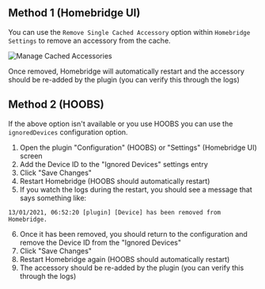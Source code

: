 ## Method 1 (Homebridge UI)

You can use the `Remove Single Cached Accessory` option within `Homebridge Settings` to remove an accessory from the cache.

![Manage Cached Accessories](https://user-images.githubusercontent.com/43026681/93014440-0e838580-f5a9-11ea-9764-31f5b139f3f7.png)

Once removed, Homebridge will automatically restart and the accessory should be re-added by the plugin (you can verify this through the logs)

## Method 2 (HOOBS)

If the above option isn't available or you use HOOBS you can use the `ignoredDevices` configuration option.

1. Open the plugin "Configuration" (HOOBS) or "Settings" (Homebridge UI) screen
2. Add the Device ID to the "Ignored Devices" settings entry
3. Click "Save Changes"
4. Restart Homebridge (HOOBS should automatically restart)
5. If you watch the logs during the restart, you should see a message that says something like:

```13/01/2021, 06:52:20 [plugin] [Device] has been removed from Homebridge.```

6. Once it has been removed, you should return to the configuration and remove the Device ID from the "Ignored Devices"
7. Click "Save Changes"
8. Restart Homebridge again (HOOBS should automatically restart)
9. The accessory should be re-added by the plugin (you can verify this through the logs)